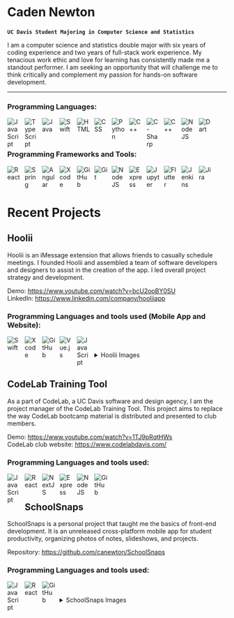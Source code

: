 # Caden Newton

**`UC Davis Student Majoring in Computer Science and Statistics`**

I am a computer science and statistics double major with six years of coding experience and two years of full-stack work experience. My tenacious work ethic and love for learning has consistently made me a standout performer. I am seeking an opportunity that will challenge me to think critically and complement my passion for hands-on software development.

---

### Programming Languages:

<img align="left" alt="JavaScript" width="30px" style="padding-right:10px;" src="https://cdn.jsdelivr.net/gh/devicons/devicon/icons/javascript/javascript-plain.svg" />
<img align="left" alt="TypeScript" width="30px" style="padding-right:10px;" src="https://cdn.jsdelivr.net/gh/devicons/devicon/icons/typescript/typescript-plain.svg" />
<img align="left" alt="Java" width="30px" style="padding-right:10px;" src="https://cdn.jsdelivr.net/gh/devicons/devicon/icons/java/java-original.svg"/>
<img align="left" alt="Swift" width="30px" style="padding-right:10px;" src="https://cdn.jsdelivr.net/gh/devicons/devicon/icons/swift/swift-original.svg"/>
<img align="left" alt="HTML" width="30px" style="padding-right:10px;" src="https://cdn.jsdelivr.net/gh/devicons/devicon/icons/html5/html5-plain.svg" />
<img align="left" alt="CSS" width="30px" style="padding-right:10px;" src="https://cdn.jsdelivr.net/gh/devicons/devicon/icons/css3/css3-plain.svg" />
<img align="left" alt="Python" width="30px" style="padding-right:10px;" src="https://cdn.jsdelivr.net/gh/devicons/devicon/icons/python/python-original.svg" />
<img align="left" alt="C++" width="30px" style="padding-right:10px;" src="https://cdn.jsdelivr.net/gh/devicons/devicon/icons/cplusplus/cplusplus-line.svg" />
<img align="left" alt="C-Sharp" width="30px" style="padding-right:10px;" src="https://cdn.jsdelivr.net/gh/devicons/devicon/icons/csharp/csharp-original.svg" />
<img align="left" alt="C++" width="30px" style="padding-right:10px;" src="https://cdn.jsdelivr.net/gh/devicons/devicon/icons/c/c-original.svg" />
<img align="left" alt="NodeJS" width="30px" style="padding-right:10px;" src="https://cdn.jsdelivr.net/gh/devicons/devicon/icons/nodejs/nodejs-original.svg" />
<img align="left" alt="Dart" width="30px" style="padding-right:10px;" src="https://cdn.jsdelivr.net/gh/devicons/devicon/icons/dart/dart-original.svg" />
<br />
<br />

#

### Programming Frameworks and Tools:
<img align="left" alt="React" width="30px" style="padding-right:10px;" src="https://cdn.jsdelivr.net/gh/devicons/devicon/icons/react/react-original.svg" />
<img align="left" alt="Spring" width="30px" style="padding-right:10px;" src="https://cdn.jsdelivr.net/gh/devicons/devicon/icons/spring/spring-original.svg" />
<img align="left" alt="Angular" width="30px" style="padding-right:10px;" src="https://cdn.jsdelivr.net/gh/devicons/devicon/icons/angularjs/angularjs-plain.svg" />
<img align="left" alt="Xcode" width="30px" style="padding-right:10px;" src="https://cdn.jsdelivr.net/gh/devicons/devicon/icons/xcode/xcode-original.svg" />
<img align="left" alt="GitHub" width="30px" style="padding-right:10px;" src="https://cdn.jsdelivr.net/gh/devicons/devicon/icons/github/github-original.svg" />
<img align="left" alt="Git" width="30px" style="padding-right:10px;" src="https://cdn.jsdelivr.net/gh/devicons/devicon/icons/git/git-original.svg" />
<img align="left" alt="NodeJS" width="30px" style="padding-right:10px;" src="https://cdn.jsdelivr.net/gh/devicons/devicon/icons/nodejs/nodejs-original.svg" />
<img align="left" alt="Express" width="30px" style="padding-right:10px;" src="https://cdn.jsdelivr.net/gh/devicons/devicon/icons/express/express-original-wordmark.svg" />
<img align="left" alt="Jupyter" width="30px" style="padding-right:10px;" src="https://cdn.jsdelivr.net/gh/devicons/devicon/icons/jupyter/jupyter-original-wordmark.svg" />
<img align="left" alt="Flutter" width="30px" style="padding-right:10px;" src="https://cdn.jsdelivr.net/gh/devicons/devicon/icons/flutter/flutter-original.svg" />
<img align="left" alt="Jenkins" width="30px" style="padding-right:10px;" src="https://cdn.jsdelivr.net/gh/devicons/devicon/icons/jenkins/jenkins-original.svg" />
<img align="left" alt="Jira" width="30px" style="padding-right:10px;" src="https://cdn.jsdelivr.net/gh/devicons/devicon/icons/jira/jira-original.svg" />
<br/>
<br/>

<br/>

# Recent Projects

## Hoolii

Hoolii is an iMessage extension that allows friends to casually schedule meetings. I founded Hoolii and assembled a team of software developers and designers to assist in the creation of the app. I led overall project strategy and development.

Demo: https://www.youtube.com/watch?v=bcU2ooBY0SU
<br/>
LinkedIn: https://www.linkedin.com/company/hooliiapp

### Programming Languages and tools used (Mobile App and Website):
<img align="left" alt="Swift" width="30px" style="padding-right:10px;" src="https://cdn.jsdelivr.net/gh/devicons/devicon/icons/swift/swift-original.svg"/>
<img align="left" alt="Xcode" width="30px" style="padding-right:10px;" src="https://cdn.jsdelivr.net/gh/devicons/devicon/icons/xcode/xcode-original.svg" />
<img align="left" alt="GitHub" width="30px" style="padding-right:10px;" src="https://cdn.jsdelivr.net/gh/devicons/devicon/icons/github/github-original.svg" />
<img align="left" alt="Vue.js" width="30px" style="padding-right:10px;" src="https://cdn.jsdelivr.net/gh/devicons/devicon/icons/vuejs/vuejs-original.svg"/>
<img align="left" alt="JavaScript" width="30px" style="padding-right:10px;" src="https://cdn.jsdelivr.net/gh/devicons/devicon/icons/javascript/javascript-plain.svg" />

<br/>
<br/>

<details>
    <summary>Hoolii Images</summary>

<img src="https://raw.githubusercontent.com/canewton/canewton/main/HooliiImages/Set-Meeting-Dates.PNG" alt="Set-Meeting-Dates" width="130px" style="padding-right:10px;" />
<img src="https://raw.githubusercontent.com/canewton/canewton/main/HooliiImages/Filling-Availability.PNG" alt="Filling-Availability" width="130px" style="padding-right:10px;" />
<img src="https://raw.githubusercontent.com/canewton/canewton/main/HooliiImages/View-Availabilities.PNG" alt="View-Availabilities" width="130px" style="padding-right:10px;" />
<img src="https://raw.githubusercontent.com/canewton/canewton/main/HooliiImages/Create-Profile.PNG" alt="Create-Profile" width="130px" style="padding-right:10px;" />
<img src="https://raw.githubusercontent.com/canewton/canewton/main/HooliiImages/Send-Message.PNG" alt="Send-Message" width="130px" style="padding-right:10px;" />
     
</details>

<br/>

## CodeLab Training Tool

As a part of CodeLab, a UC Davis software and design agency, I am the project manager of the CodeLab Training Tool. This project aims to replace the way CodeLab bootcamp material is distributed and presented to club members.

Demo: https://www.youtube.com/watch?v=1TJ9pRqtHWs
<br/>
CodeLab club website: https://www.codelabdavis.com/

### Programming Languages and tools used:
<img align="left" alt="JavaScript" width="30px" style="padding-right:10px;" src="https://cdn.jsdelivr.net/gh/devicons/devicon/icons/javascript/javascript-plain.svg" />
<img align="left" alt="React" width="30px" style="padding-right:10px;" src="https://cdn.jsdelivr.net/gh/devicons/devicon/icons/react/react-original.svg" />
<img align="left" alt="NextJS" width="30px" style="padding-right:10px;" src="https://cdn.jsdelivr.net/gh/devicons/devicon/icons/nextjs/nextjs-original.svg"  />
<img align="left" alt="Express" width="30px" style="padding-right:10px;" src="https://cdn.jsdelivr.net/gh/devicons/devicon/icons/express/express-original-wordmark.svg" />
<img align="left" alt="NodeJS" width="30px" style="padding-right:10px;" src="https://cdn.jsdelivr.net/gh/devicons/devicon/icons/nodejs/nodejs-original.svg" />
<img align="left" alt="GitHub" width="30px" style="padding-right:10px;" src="https://cdn.jsdelivr.net/gh/devicons/devicon/icons/github/github-original.svg" />

<br/>
<br/>

## SchoolSnaps

SchoolSnaps is a personal project that taught me the basics of front-end development. It is an unreleased
cross-platform mobile app for student productivity, organizing photos of notes, slideshows, and projects.

Repository: https://github.com/canewton/SchoolSnaps

### Programming Languages and tools used:
<img align="left" alt="JavaScript" width="30px" style="padding-right:10px;" src="https://cdn.jsdelivr.net/gh/devicons/devicon/icons/javascript/javascript-plain.svg" />
<img align="left" alt="React" width="30px" style="padding-right:10px;" src="https://cdn.jsdelivr.net/gh/devicons/devicon/icons/react/react-original.svg" />
<img align="left" alt="GitHub" width="30px" style="padding-right:10px;" src="https://cdn.jsdelivr.net/gh/devicons/devicon/icons/github/github-original.svg" />

<br/>
<br/>

<details>
    <summary>SchoolSnaps Images</summary>

<img src="https://raw.githubusercontent.com/canewton/canewton/main/SchoolSnapsImages/Assignments-Current.PNG" alt="Assignments-Current" width="130px" style="padding-right:10px;" />
<img src="https://raw.githubusercontent.com/canewton/canewton/main/SchoolSnapsImages/Home.PNG" alt="Home" width="130px" style="padding-right:10px;" />
<img src="https://raw.githubusercontent.com/canewton/canewton/main/SchoolSnapsImages/New-Assignment.PNG" alt="New-Assignment" width="130px" style="padding-right:10px;" />
<img src="https://raw.githubusercontent.com/canewton/canewton/main/SchoolSnapsImages/New-Class.PNG" alt="New-Class" width="130px" style="padding-right:10px;" />
<img src="https://raw.githubusercontent.com/canewton/canewton/main/SchoolSnapsImages/New-Note.PNG" alt="New-Note" width="130px" style="padding-right:10px;" />
     
</details>
